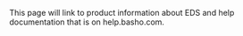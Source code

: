This page will link to product information about EDS and help
documentation that is on help.basho.com.
